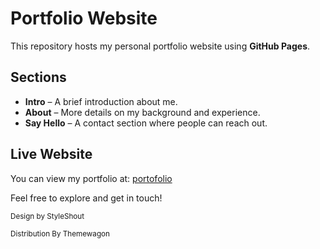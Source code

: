 # Portfolio Website

This repository hosts my personal portfolio website using **GitHub Pages**.

## Sections
- **Intro** – A brief introduction about me.
- **About** – More details on my background and experience.
- **Say Hello** – A contact section where people can reach out.

## Live Website
You can view my portfolio at: [portofolio](https://pprattis.github.io/portofolio/)

Feel free to explore and get in touch!

<sup>Design by StyleShout</sup>

<sup>Distribution By Themewagon</sup>